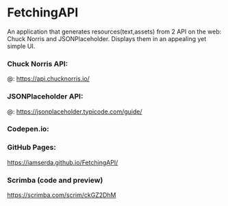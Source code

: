 # FetchingAPI
An application that generates resources(text,assets) from 2 API on the web: Chuck Norris and JSONPlaceholder.
Displays them in an appealing yet simple UI.



### Chuck Norris API:
@: https://api.chucknorris.io/


### JSONPlaceholder API:
@: https://jsonplaceholder.typicode.com/guide/


### Codepen.io:


### GitHub Pages:
https://iamserda.github.io/FetchingAPI/

### Scrimba (code and preview)
https://scrimba.com/scrim/ckGZ2DhM
